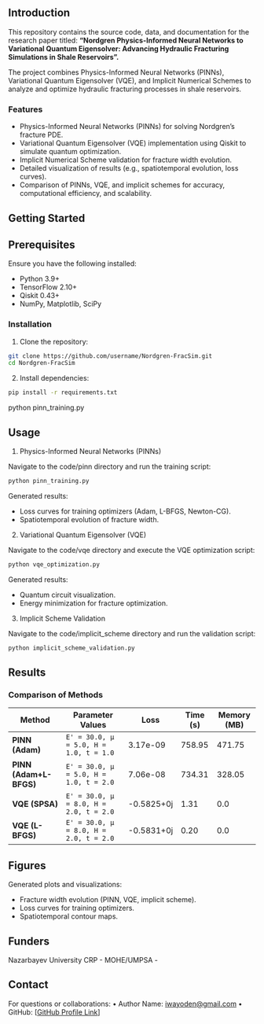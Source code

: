 ## Introduction
This repository contains the source code, data, and documentation for the research paper titled:
**“Nordgren Physics-Informed Neural Networks to Variational Quantum Eigensolver: Advancing Hydraulic Fracturing Simulations in Shale Reservoirs”.**

The project combines Physics-Informed Neural Networks (PINNs), Variational Quantum Eigensolver (VQE), and Implicit Numerical Schemes to analyze and optimize hydraulic fracturing processes in shale reservoirs.

### Features
* Physics-Informed Neural Networks (PINNs) for solving Nordgren’s fracture PDE.
* Variational Quantum Eigensolver (VQE) implementation using Qiskit to simulate quantum optimization.
* Implicit Numerical Scheme validation for fracture width evolution.
* Detailed visualization of results (e.g., spatiotemporal evolution, loss curves).
* Comparison of PINNs, VQE, and implicit schemes for accuracy, computational efficiency, and scalability.

## Getting Started

## Prerequisites

Ensure you have the following installed:
* Python 3.9+
* TensorFlow 2.10+
* Qiskit 0.43+
* NumPy, Matplotlib, SciPy

### Installation
1. Clone the repository:
 ```bash
git clone https://github.com/username/Nordgren-FracSim.git
cd Nordgren-FracSim
```

2. Install dependencies:
 ```bash
pip install -r requirements.txt
```
python pinn_training.py

## Usage

1. Physics-Informed Neural Networks (PINNs)

Navigate to the code/pinn directory and run the training script:

 ```bash
python pinn_training.py
```
Generated results:
* Loss curves for training optimizers (Adam, L-BFGS, Newton-CG).
* Spatiotemporal evolution of fracture width.

2. Variational Quantum Eigensolver (VQE)

Navigate to the code/vqe directory and execute the VQE optimization script:

 ```bash
python vqe_optimization.py
```
Generated results:
* Quantum circuit visualization.
* Energy minimization for fracture optimization.

3. Implicit Scheme Validation

Navigate to the code/implicit_scheme directory and run the validation script:

```bash
python implicit_scheme_validation.py
```

## Results

### Comparison of Methods

| Method             | Parameter Values                        | Loss         | Time (s)   | Memory (MB) |
|--------------------|-----------------------------------------|--------------|------------|-------------|
| **PINN (Adam)**    | `E' = 30.0, μ = 5.0, H = 1.0, t = 1.0` | 3.17e-09     | 758.95     | 471.75      |
| **PINN (Adam+L-BFGS)** | `E' = 30.0, μ = 5.0, H = 1.0, t = 2.0` | 7.06e-08     | 734.31     | 328.05      |
| **VQE (SPSA)**     | `E' = 30.0, μ = 8.0, H = 2.0, t = 2.0` | -0.5825+0j   | 1.31       | 0.0         |
| **VQE (L-BFGS)**   | `E' = 30.0, μ = 8.0, H = 2.0, t = 2.0` | -0.5831+0j   | 0.20       | 0.0         |

## Figures

Generated plots and visualizations:
* Fracture width evolution (PINN, VQE, implicit scheme).
* Loss curves for training optimizers.
*	Spatiotemporal contour maps.

## Funders
Nazarbayev University CRP - 
MOHE/UMPSA - 

## Contact

For questions or collaborations:
	•	Author Name: iwayoden@gmail.com
	•	GitHub: [[GitHub Profile Link](https://github.com/DennisWayo)]
